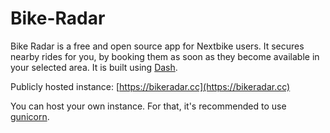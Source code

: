 # Bike-Radar

Bike Radar is a free and open source app for Nextbike users. It secures nearby rides for you, by booking them as soon as they become available in your selected area. It is built using [Dash](https://github.com/plotly/dash).
 
Publicly hosted instance: [https://bikeradar.cc](https://bikeradar.cc)

You can host your own instance. For that, it's recommended to use [gunicorn](https://gunicorn.org/).
